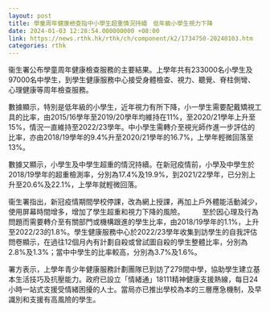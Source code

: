 ```yaml
---
layout: post
title: 學童周年健康檢查指中小學生超重情況持續　低年級小學生視力下降
date: 2024-01-03 12:28:54.000000000 +08:00
link: https://news.rthk.hk/rthk/ch/component/k2/1734750-20240103.htm
categories: rthk
---
```


衞生署公布學童周年健康檢查服務的主要結果。上學年共有233000名小學生及97000名中學生，到學生健康服務中心接受身體檢查、視力、聽覺、脊柱側彎、心理健康等周年檢查服務。

數據顯示，特別是低年級的小學生，近年視力有所下降，小一學生需要配戴矯視工具的比率，由2015/16學年至2019/20學年均維持在11%，至2020/21學年上升至15%，情況一直維持至2022/23學年。中小學生需轉介至視光師作進一步評估的比率，亦由2018/19學年的9.4%升至2020/21學年的16.7%，上學年輕微回落至13%。

數據又顯示，小學生及中學生超重的情況持續。在新冠疫情前，小學及中學生於2018/19學年的超重檢測率，分別為17.4%及19.9%，到2021/22學年，已分別上升至20.6%及22.1%，上學年就輕微回落。

衞生署指出，新冠疫情期間學校停課，改為網上授課，再加上戶外體能活動減少，使用屏幕時間增多，增加了學生超重和視力下降的風險。 
　　 
至於因心理及行為問題而需要轉介至有關部門或機構跟進的學生比率，由2018/19學年的1.1%，上升至2022/23的1.8%。學生健康服務中心於2022/23學年收集到訪學生的自我評估問卷顯示，在過往12個月內有計劃自殺或曾試圖自殺的學生整體比率，分別為2.8%及1.3%；當中中學生的比率較高，分別為3.7%及1.6%。

署方表示，上學年青少年健康服務計劃團隊已到訪了279間中學，協助學生建立基本生活技巧及抗壓能力。政府已設立「情緒通」18111精神健康支援熱線，每日24小時一站式支援受情緒困擾的人士。當局亦已推出學校為本的三層應急機制，及早識別和支援有高風險的學生。

